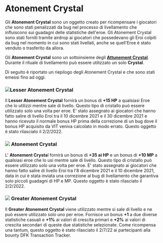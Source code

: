 # Atonement Crystal

Gli **Atonement Crystal** sono un oggetto creato per ricompensare i giocatori che sono stati penalizzati da bug nel processo di livellamento che influiscono sui guadagni delle statistiche dell'eroe. Gli Atonement Crystal sono stati forniti tramite airdrop ai giocatori che possedevano gli Eroi colpiti da bug nel momento in cui sono stati livellati, anche se quell'Eroe è stato venduto o trasferito da allora.

Gli **Atonement Crystal** sono un sottoinsieme degli [**Attunement Crystal**](./). Durante il rituale di livellamento può essere utilizzato un solo **Crystal**.

&#x20;Di seguito è riportato un riepilogo degli Atonement Crystal e che sono stati emessi fino ad oggi.&#x20;

### &#x20;![](https://lh5.googleusercontent.com/FrhDNY-un\_8mq7-fd4IryWt3w7GAFoZFYYgLttqn3NMAglktdnVctpR1aZNFS87cT-sqIyuWinYT91si8bMXRBwSHmZ3jjYyUSaq9oCab55-p1Srz2tmq8dLjklTEFkGh3vNwfxPpp9M)Lesser Atonement Crystal

&#x20;Il **Lesser Atonement Crystal** fornirà un bonus di **+15 HP** a qualsiasi Eroe che lo utilizzi mentre sale di livello. Questo tipo di cristallo può essere utilizzato solo una volta per eroe. E' stato assegnato ai giocatori che hanno fatto salire di livello Eroi tra il 10 dicembre 2021 e il 30 dicembre 2021 e hanno ricevuto il normale bonus HP prima della correzione di un bug dove il bonus HP acquisito da VIT veniva calcolato in modo errato. Questo oggetto è stato rilasciato il 2/2/2022.

### ![](https://lh5.googleusercontent.com/pR4jEFytgxWh8v1tKkPz34CkTTi3u90mY\_dXe9fQdAq3mTL-ycPH\_1C-58V3\_IusEBDmtZazYs0\_OKYR3jgy3njDDLwB5mW4mlChwfy15H1qJRen4cxJEVCvk4hR4jiViH3xrHxyDFpN) Atonement Crystal

L' **Atonement Crysta**l fornirà un bonus di **+35 ai HP** e un bonus di **+10 MP** a qualsiasi eroe che lo usi mentre sale di livello. Questo tipo di cristallo può essere utilizzato solo una volta per eroe. E' stato assegnato ai giocatori che hanno fatto salire di livello Eroi tra l'8 dicembre 2021 e il 10 dicembre 2021, data in cui è stata inviata una correzione al bug  di livellamento che garantiva solo piccoli guadagni di HP e MP. Questo oggetto è stato rilasciato il 2/2/2022.&#x20;

### ![](https://lh4.googleusercontent.com/0k8Gito10nIIB3OMDVRUjICOaKMYAGd\_CglcWoATPIK4YCxyoVzkii3O4Ah7JkMa\_tzs6r\_SMg-Goxry7anfsPr09ixXKWi8mDTpbnL\_RW6D\_sbDUExJu7FKXbJUAScxC8zriBQ6zLXi) Greater Atonement Crystal&#x20;

Il **Greater Atonement Crystal** viene utilizzato mentre si sale di livello e ne può essere utilizzato solo uno per eroe. Fornisce un bonus **+1** a due diverse statistiche casuali e **+1%** ai valori di crescita primari e **+2%** ai valori di crescita secondari di queste due statistiche selezionate. Come ricompensa una tantum, questo oggetto è stato rilasciato il 2/7/22 ai partecipanti alla bounty DFK Transaction Tracker.
